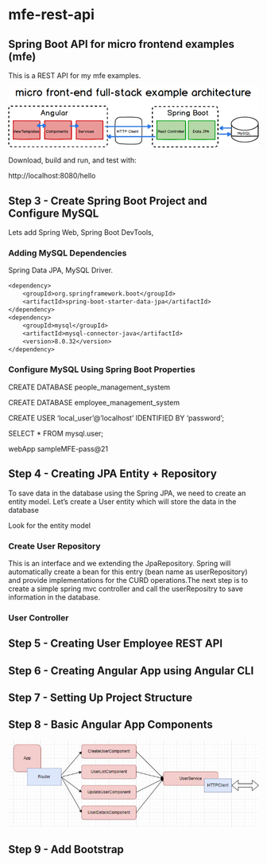 # mfe-rest-api 
## Spring Boot API for micro frontend examples (mfe)

This is a REST API for my mfe examples.



![micro front-end full-stack example architecture ](mfe-architecture.png "micro front-end full-stack example architecture")

Download, build and run, and test with:

http://localhost:8080/hello


## Step 3 - Create Spring Boot Project and Configure MySQL
Lets add Spring Web, Spring Boot DevTools, 

### Adding MySQL Dependencies
Spring Data JPA, MySQL Driver.

    <dependency>
        <groupId>org.springframework.boot</groupId>
        <artifactId>spring-boot-starter-data-jpa</artifactId>
    </dependency>
    <dependency>
        <groupId>mysql</groupId>
        <artifactId>mysql-connector-java</artifactId>
        <version>8.0.32</version>
    </dependency>




### Configure MySQL Using Spring Boot Properties
CREATE DATABASE people_management_system

CREATE DATABASE employee_management_system

CREATE USER ‘local_user’@’localhost’ IDENTIFIED BY ‘password’;

SELECT * FROM mysql.user;

webApp
sampleMFE-pass@21




## Step 4 - Creating JPA Entity + Repository
To save data in the database using the Spring JPA, we need to create an entity model. Let’s create a User entity which will store the data in the database

Look for the entity model

### Create User Repository
This is an interface and we extending the JpaRepository. Spring will automatically create a bean for this entry 
(bean name as userRepository) and provide implementations for the CURD operations.The next step is to create a simple 
spring mvc controller and call the userRepositry to save information in the database.

### User Controller


## Step 5 - Creating User Employee REST API

## Step 6 - Creating Angular App using Angular CLI

## Step 7 - Setting Up Project Structure

## Step 8 - Basic Angular App Components

![Angular App Component Diagram ](AngularAppComponentDiagram.jpg "Angular App Component Diagram")


## Step  9 - Add Bootstrap